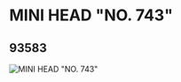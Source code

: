 # MINI HEAD "NO. 743"
## 93583
![MINI HEAD "NO. 743"](https://lc-www-live-s.legocdn.com/media/bricks/5/2/4610938.jpg)